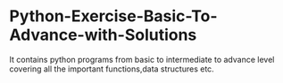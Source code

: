# Python-Exercise-Basic-To-Advance-with-Solutions
It contains python programs from basic to intermediate to advance level covering all the important functions,data structures etc. 

